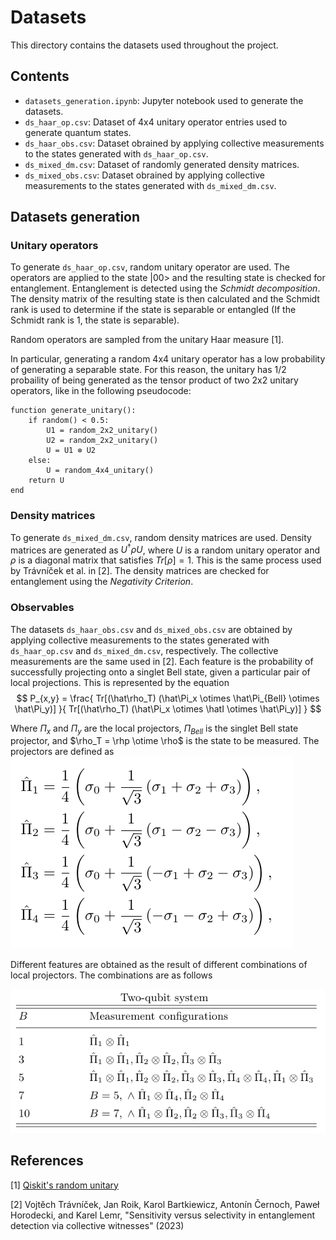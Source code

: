 # Datasets

This directory contains the datasets used throughout the project.

## Contents

- `datasets_generation.ipynb`: Jupyter notebook used to generate the datasets.
- `ds_haar_op.csv`: Dataset of 4x4 unitary operator entries used to generate quantum states.
- `ds_haar_obs.csv`: Dataset obrained by applying collective measurements to the states generated with `ds_haar_op.csv`.
- `ds_mixed_dm.csv`: Dataset of randomly generated density matrices.
- `ds_mixed_obs.csv`: Dataset obrained by applying collective measurements to the states generated with `ds_mixed_dm.csv`.

## Datasets generation

### Unitary operators

To generate `ds_haar_op.csv`, random unitary operator are used. The operators are applied to the state |00> and the resulting state is checked for entanglement.
Entanglement is detected using the _Schmidt decomposition_.
The density matrix of the resulting state is then calculated and the Schmidt rank is used to determine if the state is separable or entangled
(If the Schmidt rank is 1, the state is separable).

Random operators are sampled from the unitary Haar measure [1].

In particular, generating a random 4x4 unitary operator has a low probability of generating a separable state.
For this reason, the unitary has 1/2 probaility of being generated as the tensor product of two 2x2 unitary operators,
like in the following pseudocode:

```pseudocode
function generate_unitary():
    if random() < 0.5:
        U1 = random_2x2_unitary()
        U2 = random_2x2_unitary()
        U = U1 ⊗ U2
    else:
        U = random_4x4_unitary()
    return U
end
```

### Density matrices

To generate `ds_mixed_dm.csv`, random density matrices are used.
Density matrices are generated as $U^\dagger \rho U$, where $U$ is a random unitary operator and $\rho$ is a diagonal matrix that satisfies $Tr[\rho]=1$.
This is the same process used by Trávníček et al. in [2].
The density matrices are checked for entanglement using the _Negativity Criterion_.

### Observables

The datasets `ds_haar_obs.csv` and `ds_mixed_obs.csv` are obtained by applying collective measurements to the states generated with `ds_haar_op.csv` and `ds_mixed_dm.csv`, respectively.
The collective measurements are the same used in [2].
Each feature is the probability of successfully projecting onto a singlet Bell state, given a particular pair of local projections.
This is represented by the equation
$$
    P_{x,y} =
    \frac{
        Tr[(\hat\rho_T) (\hat\Pi_x \otimes \hat\Pi_{Bell} \otimes \hat\Pi_y)]
    }{
        Tr[(\hat\rho_T) (\hat\Pi_x \otimes \hatI \otimes  \hat\Pi_y)]
    }
$$

Where $\Pi_x$ and $\Pi_y$ are the local projectors, $\Pi_{Bell}$ is the singlet Bell state projector, and $\rho_T = \rhp \otime \rho$ is the state to be measured.
The projectors are defined as
![projections](images/projections.png)

Different features are obtained as the result of different combinations of local projectors.
The combinations are as follows

![combinations](images/measurement_configurations.png)


## References

[1] [Qiskit's random unitary](https://docs.quantum.ibm.com/api/qiskit/0.19/qiskit.quantum_info.random_unitary)

[2] Vojtěch Trávníček, Jan Roik, Karol Bartkiewicz, Antonín Černoch, Paweł Horodecki, and Karel Lemr, "Sensitivity versus selectivity in entanglement detection via collective witnesses" (2023)
